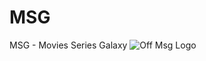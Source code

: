 # MSG
MSG - Movies Series Galaxy
![Off Msg Logo](https://github.com/achelmasoudi/MSG/assets/154275618/557873c4-534d-41e8-8faf-b731a13f6597)
